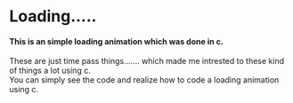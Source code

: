 <body>
    <h1>Loading.....</h1>
    <h4>This is an simple loading animation which was done in c.</h4>
    These are just time pass things.......  which made me intrested to these kind of things a lot using c.<br>
    You can simply see the code and realize how to code a loading animation using c.
</body>
